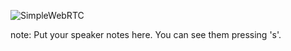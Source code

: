 ![SimpleWebRTC](https://s3.amazonaws.com/media-p.slid.es/uploads/dagingaa/images/173517/Screen_Shot_2013-12-01_at_18.33.13.png)

note:
    Put your speaker notes here.
    You can see them pressing 's'.
